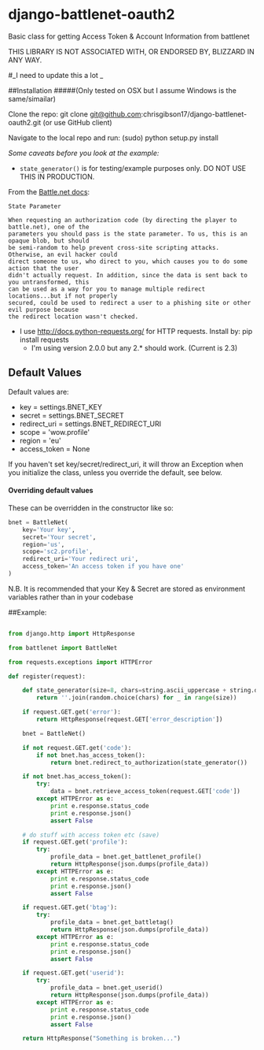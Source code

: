 django-battlenet-oauth2
=======================

Basic class for getting Access Token &amp; Account Information from battlenet

THIS LIBRARY IS NOT ASSOCIATED WITH, OR ENDORSED BY, BLIZZARD IN ANY WAY.

#_I need to update this a lot _

##Installation
#####(Only tested on OSX but I assume Windows is the same/simailar)

Clone the repo: git clone git@github.com:chrisgibson17/django-battlenet-oauth2.git (or use GitHub client)

Navigate to the local repo and run: (sudo) python setup.py install

_Some caveats before you look at the example:_

* `state_generator()` is for testing/example purposes only.  DO NOT USE THIS IN PRODUCTION.

From the [Battle.net docs](https://dev.battle.net/docs/read/oauth):

```
State Parameter

When requesting an authorization code (by directing the player to battle.net), one of the
parameters you should pass is the state parameter. To us, this is an opaque blob, but should
be semi-random to help prevent cross-site scripting attacks. Otherwise, an evil hacker could
direct someone to us, who direct to you, which causes you to do some action that the user
didn't actually request. In addition, since the data is sent back to you untransformed, this
can be used as a way for you to manage multiple redirect locations...but if not properly
secured, could be used to redirect a user to a phishing site or other evil purpose because
the redirect location wasn't checked.

```

* I use http://docs.python-requests.org/ for HTTP requests.  Install by: pip install requests
    - I'm using version 2.0.0 but any 2.* should work. (Current is 2.3)

## Default Values

Default values are:
* key           = settings.BNET_KEY
* secret        = settings.BNET_SECRET
* redirect_uri  = settings.BNET_REDIRECT_URI
* scope         = 'wow.profile'
* region        = 'eu'
* access_token  = None

If you haven't set key/secret/redirect_uri, it will throw an Exception when you initialize
the class, unless you override the default, see below.


#### Overriding default values
These can be overridden in the constructor like so:

```python
bnet = BattleNet(
    key='Your key',
    secret='Your secret',
    region='us',
    scope='sc2.profile',
    redirect_uri='Your redirect uri',
    access_token='An access token if you have one'
)
```

N.B. It is recommended that your Key & Secret are stored as environment variables rather than in your codebase

##Example:

```python

from django.http import HttpResponse

from battlenet import BattleNet

from requests.exceptions import HTTPError

def register(request):

    def state_generator(size=8, chars=string.ascii_uppercase + string.digits):
        return ''.join(random.choice(chars) for _ in range(size))

    if request.GET.get('error'):
        return HttpResponse(request.GET['error_description'])

    bnet = BattleNet()

    if not request.GET.get('code'):
        if not bnet.has_access_token():
            return bnet.redirect_to_authorization(state_generator())

    if not bnet.has_access_token():
        try:
            data = bnet.retrieve_access_token(request.GET['code'])
        except HTTPError as e:
            print e.response.status_code
            print e.response.json()
            assert False

    # do stuff with access token etc (save)
    if request.GET.get('profile'):
        try:
            profile_data = bnet.get_battlenet_profile()
            return HttpResponse(json.dumps(profile_data))
        except HTTPError as e:
            print e.response.status_code
            print e.response.json()
            assert False

    if request.GET.get('btag'):
        try:
            profile_data = bnet.get_battletag()
            return HttpResponse(json.dumps(profile_data))
        except HTTPError as e:
            print e.response.status_code
            print e.response.json()
            assert False

    if request.GET.get('userid'):
        try:
            profile_data = bnet.get_userid()
            return HttpResponse(json.dumps(profile_data))
        except HTTPError as e:
            print e.response.status_code
            print e.response.json()
            assert False

    return HttpResponse("Something is broken...")
```
